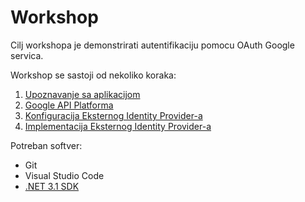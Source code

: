 # Workshop

Cilj workshopa je demonstrirati autentifikaciju pomocu OAuth Google servica.

Workshop se sastoji od nekoliko koraka:

1. [Upoznavanje sa aplikacijom](./Aplikacija.md)
2. [Google API Platforma](./GoogleApiPlatforma.md)
3. [Konfiguracija Eksternog Identity Provider-a](./KonfiguracijaEksternogIdentityProvider.md)
4. [Implementacija Eksternog Identity Provider-a](./ImplementacijaEksternogIdentityProvider.md)

Potreban softver:

- Git
- Visual Studio Code
- [.NET 3.1 SDK](https://dotnet.microsoft.com/download/dotnet/5.0)
